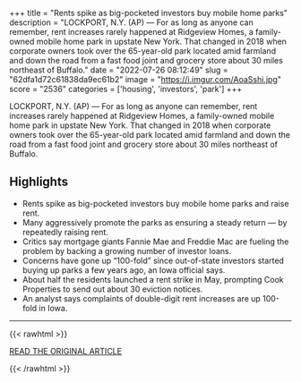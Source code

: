 +++
title = "Rents spike as big-pocketed investors buy mobile home parks"
description = "LOCKPORT, N.Y. (AP) — For as long as anyone can remember, rent increases rarely happened at Ridgeview Homes, a family-owned mobile home park in upstate New York.  That changed in 2018 when corporate owners took over the 65-year-old park located amid farmland and down the road from a fast food joint and grocery store about 30 miles northeast of Buffalo."
date = "2022-07-26 08:12:49"
slug = "62dfa1d72c61838da9ec61b2"
image = "https://i.imgur.com/AoaSshi.jpg"
score = "2536"
categories = ['housing', 'investors', 'park']
+++

LOCKPORT, N.Y. (AP) — For as long as anyone can remember, rent increases rarely happened at Ridgeview Homes, a family-owned mobile home park in upstate New York.  That changed in 2018 when corporate owners took over the 65-year-old park located amid farmland and down the road from a fast food joint and grocery store about 30 miles northeast of Buffalo.

## Highlights

- Rents spike as big-pocketed investors buy mobile home parks and raise rent.
- Many aggressively promote the parks as ensuring a steady return — by repeatedly raising rent.
- Critics say mortgage giants Fannie Mae and Freddie Mac are fueling the problem by backing a growing number of investor loans.
- Concerns have gone up “100-fold” since out-of-state investors started buying up parks a few years ago, an Iowa official says.
- About half the residents launched a rent strike in May, prompting Cook Properties to send out about 30 eviction notices.
- An analyst says complaints of double-digit rent increases are up 100-fold in Iowa.

---

{{< rawhtml >}}
  <p class="article-category">
    <a target="_blank" href="https://apnews.com/article/mobile-home-parks-rent-investors-8dbadf3f9a33faddb06abc980b046176">READ THE ORIGINAL ARTICLE</a>
  </p>
{{< /rawhtml >}}

